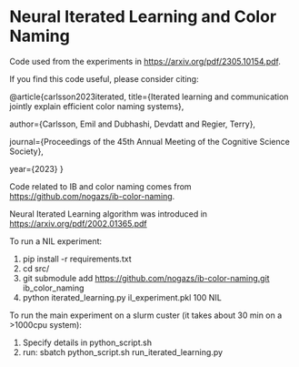 # Neural Iterated Learning and Color Naming

Code used from the experiments in https://arxiv.org/pdf/2305.10154.pdf.

If you find this code useful, please consider citing: 

@article{carlsson2023iterated,
  title={Iterated learning and communication jointly explain efficient color naming systems},

  author={Carlsson, Emil and Dubhashi, Devdatt and Regier, Terry},

  journal={Proceedings of the 45th Annual Meeting of the Cognitive Science Society},
  
  year={2023}
}

Code related to IB and color naming comes from https://github.com/nogazs/ib-color-naming.

Neural Iterated Learning algorithm was introduced in https://arxiv.org/pdf/2002.01365.pdf


To run a NIL experiment:
1. pip install -r requirements.txt
2. cd src/
3. git submodule add https://github.com/nogazs/ib-color-naming.git ib_color_naming
4. python iterated_learning.py il_experiment.pkl 100 NIL

To run the main experiment on a slurm custer (it takes about 30 min on a >1000cpu system):
1. Specify details in python_script.sh
2. run: sbatch python_script.sh run_iterated_learning.py
